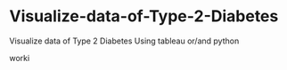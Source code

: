 # Visualize-data-of-Type-2-Diabetes
Visualize data of Type 2 Diabetes Using tableau or/and python

worki

